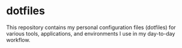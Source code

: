 # dotfiles
This repository contains my personal configuration files (dotfiles) for various tools, applications, and environments I use in my day-to-day workflow.
